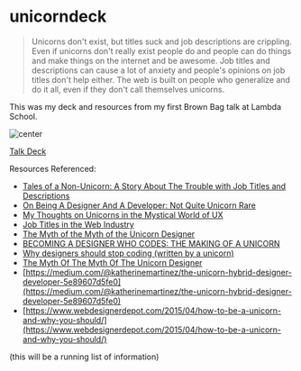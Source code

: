 # unicorndeck

> Unicorns don't exist, but titles suck and job descriptions are crippling. Even if unicorns don't really exist people
> do and people can do things and make things on the internet and be awesome.  Job titles and descriptions can cause a
> lot of anxiety and people's opinions on job titles don't help either. The web is built on people who generalize and do
> it all, even if they don't call themselves unicorns.

This was my deck and resources from my first Brown Bag talk at Lambda School.

![center](https://www.spreadshirt.ca/image-server/v1/mp/designs/1011202729,width=178,height=178/farting-unicorn.png)

[Talk Deck](Unicorns-Slidedeck.pdf)

Resources Referenced:
* [Tales of a Non-Unicorn: A Story About The Trouble with Job Titles and Descriptions](https://css-tricks.com/tales-of-a-non-unicorn-a-story-about-the-trouble-with-job-titles-and-descriptions/)
* [	On Being A Designer And A Developer: Not Quite Unicorn Rare](https://news.ycombinator.com/item?id=5623892kk)
* [My Thoughts on Unicorns in the Mystical World of UX](https://webdesign.tutsplus.com/articles/my-thoughts-on-unicorns-in-the-mystical-world-of-ux--webdesign-17999)
* [Job Titles in the Web Industry](https://css-tricks.com/job-titles-in-the-web-industry/)
* [The Myth of the Myth of the Unicorn Designer](https://irondavy.quora.com/The-Myth-of-the-Myth-of-the-Unicorn-Designer)
* [BECOMING A DESIGNER WHO CODES: THE MAKING OF A UNICORN](https://www.invisionapp.com/blog/becoming-a-designer-who-codes/)
* [Why designers should stop coding (written by a unicorn)](http://hackingui.com/design/why-designers-should-not-code/)
* [The Myth Of The Myth Of The Unicorn Designer](https://www.forbes.com/sites/quora/2013/06/27/the-myth-of-the-myth-of-the-unicorn-designer/#77d19716baf3)
* [https://medium.com/@katherinemartinez/the-unicorn-hybrid-designer-developer-5e89607d5fe0](https://medium.com/@katherinemartinez/the-unicorn-hybrid-designer-developer-5e89607d5fe0)
* [https://www.webdesignerdepot.com/2015/04/how-to-be-a-unicorn-and-why-you-should/](https://www.webdesignerdepot.com/2015/04/how-to-be-a-unicorn-and-why-you-should/)

(this will be a running list of information)
